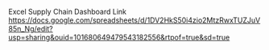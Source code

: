Excel Supply Chain Dashboard Link
https://docs.google.com/spreadsheets/d/1DV2HkS50i4zio2MtzRwxTUZJuV85n_Ng/edit?usp=sharing&ouid=101680649479543182556&rtpof=true&sd=true
